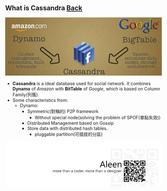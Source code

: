 ## What is Cassandra [Back](./qa.md)

<img src="./cassandra_banner.jpg">

- **Cassandra** is a ideal database used for social network. It combines **Dynamo** of *Amazon* with **BitTable** of *Google*, which is based on Column Family(列簇).
- Some characteristics from:
    - Dynamo:
        - Symmetric(對稱的) P2P framework
            - Without special node(solving the problem of SPOF(單點失效))
        - Distributed Management based on Gossip
        - Store data with distributed hash tables.
            - pluggable partition(可插拔的分區)

<a href="http://aleen42.github.io/" target="_blank" ><img src="./../pic/tail.gif"></a>
